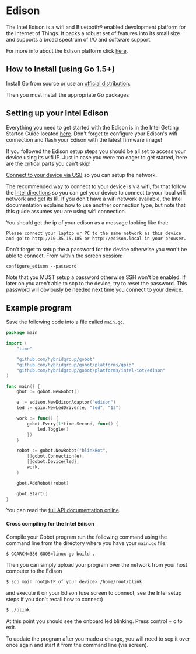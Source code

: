 # Edison

The Intel Edison is a wifi and Bluetooth® enabled devolopment platform for the Internet of Things. It packs a robust set of features into its small size and supports a broad spectrum of I/O and software support.

For more info about the Edison platform click [here](http://www.intel.com/content/www/us/en/do-it-yourself/edison.html).

## How to Install (using Go 1.5+)

Install Go from source or use an [official distribution](https://golang.org/dl/).

Then you must install the appropriate Go packages


## Setting up your Intel Edison

Everything you need to get started with the Edison is in the Intel Getting Started Guide located [here](https://software.intel.com/en-us/iot/library/edison-getting-started).
Don't forget to configure your Edison's wifi connection and flash your Edison with the latest firmware image!

If you followed the Edison setup steps you should be all set to access
your device using its wifi IP. Just in case you were too eager to get
started, here are the critical parts you can't skip!

[Connect to your device via USB](https://software.intel.com/en-us/setting-up-serial-terminal-intel-edison-board
) so you can setup the network.

The recommended way to connect to your device is via wifi, for that follow the [Intel directions](https://software.intel.com/en-us/connecting-your-intel-edison-board-using-wifi) so you can get your device to connect to your local wifi network and get its IP. If you don't have a wifi network available, the Intel documentation explains how to use another connection type, but note that this guide assumes you are using wifi connection.

You should get the ip of your edison as a message looking like that:

```
Please connect your laptop or PC to the same network as this device and go to http://10.35.15.185 or http://edison.local in your browser.
```

Don't forget to setup the a password for the device otherwise you won't be able to
connect. From within the screen session:

```
configure_edison --password
```

Note that you MUST setup a password otherwise SSH won't be enabled. If
later on you aren't able to scp to the device, try to reset the
password. This password will obviously be needed next time you connect to
your device.


## Example program

Save the following code into a file called `main.go`.

```go
package main

import (
	"time"

	"github.com/hybridgroup/gobot"
	"github.com/hybridgroup/gobot/platforms/gpio"
	"github.com/hybridgroup/gobot/platforms/intel-iot/edison"
)

func main() {
	gbot := gobot.NewGobot()

	e := edison.NewEdisonAdaptor("edison")
	led := gpio.NewLedDriver(e, "led", "13")

	work := func() {
		gobot.Every(1*time.Second, func() {
			led.Toggle()
		})
	}

	robot := gobot.NewRobot("blinkBot",
		[]gobot.Connection{e},
		[]gobot.Device{led},
		work,
	)

	gbot.AddRobot(robot)

	gbot.Start()
}
```

You can read the [full API documentation online](http://godoc.org/github.com/hybridgroup/gobot).

#### Cross compiling for the Intel Edison

Compile your Gobot program run the following command using the command
line from the directory where you have your `main.go` file:

```bash
$ GOARCH=386 GOOS=linux go build .
```

Then you can simply upload your program over the network from your host computer to the Edison

```bash
$ scp main root@<IP of your device>:/home/root/blink
```

and execute it on your Edison (use screen to connect, see the Intel
setup steps if you don't recall how to connect)

```bash
$ ./blink
```

At this point you should see the onboard led blinking. Press control + c
to exit.

To update the program after you made a change, you will need to scp it
over once again and start it from the command line (via screen).

